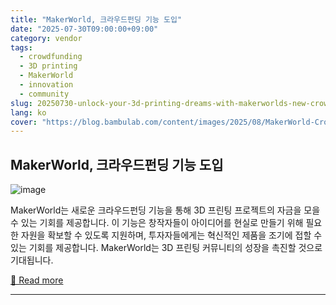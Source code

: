 ```yaml
---
title: "MakerWorld, 크라우드펀딩 기능 도입"
date: "2025-07-30T09:00:00+09:00"
category: vendor
tags:
  - crowdfunding
  - 3D printing
  - MakerWorld
  - innovation
  - community
slug: 20250730-unlock-your-3d-printing-dreams-with-makerworlds-new-crowdfunding-feature
lang: ko
cover: "https://blog.bambulab.com/content/images/2025/08/MakerWorld-Crowdfunding-.png"
---
```


## MakerWorld, 크라우드펀딩 기능 도입
![image](https://blog.bambulab.com/content/images/2025/08/MakerWorld-Crowdfunding-.png)

MakerWorld는 새로운 크라우드펀딩 기능을 통해 3D 프린팅 프로젝트의 자금을 모을 수 있는 기회를 제공합니다. 이 기능은 창작자들이 아이디어를 현실로 만들기 위해 필요한 자원을 확보할 수 있도록 지원하며, 투자자들에게는 혁신적인 제품을 조기에 접할 수 있는 기회를 제공합니다. MakerWorld는 3D 프린팅 커뮤니티의 성장을 촉진할 것으로 기대됩니다.

[🔗 Read more](https://blog.bambulab.com/introducing-makerworld-crowdfunding-feature/)

---